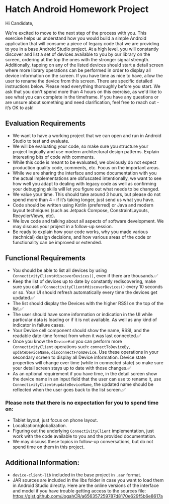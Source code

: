 # Hatch Android Homework Project

Hi Candidate,

We're excited to move to the next step of the process with you. This exercise helps us understand
how you would build a simple Android application that will consume a piece of legacy code that we
are providing to you in a base Android Studio project. At a high level, you will constantly discover
and list a set of devices available to you by our library on the screen, ordering at the top the
ones with the stronger signal strength. Additionally, tapping on any of the listed devices should
start a detail screen where more library operations can be performed in order to display all device
information on the screen. If you have time as nice to have, allow the user to rename the device
from this screen. There are specific detailed instructions below. Please read everything thoroughly
before you start. We ask that you don't spend more than 4 hours on this exercise, as we'd like to
see what you can complete in the timeframe. If you have any questions or are unsure about something
and need clarification, feel free to reach out - it’s OK to ask!

## Evaluation Requirements

- We want to have a working project that we can open and run in Android Studio to test and evaluate.
- We will be evaluating your code, so make sure you structure your project logically and use modern
  architectural design patterns. Explain interesting bits of code with comments.
- While this code is meant to be evaluated, we obviously do not expect production quality code,
  comments, etc. Focus on the important areas.
- While we are sharing the interface and some documentation with you the actual implementations are
  obfuscated intentionally, we want to see how well you adapt to dealing with legacy code as well as
  confirming your debugging skills will let you figure out what needs to be changed.
- We value your time. This should take around 3 hours, but please do not spend more than 4 - if it’s
  taking longer, just send us what you have.
- Code should be written using Kotlin (preferred) or Java and modern layout techniques (such as
  Jetpack Compose, ConstraintLayouts, RecyclerViews, etc).
- We love code and talking about all aspects of software development. We may discuss your project in
  a follow-up session.
- Be ready to explain how your code works, why you made various (technical) design decisions, and
  how various areas of the code or functionality can be improved or extended.

## Functional Requirements

- You should be able to list all devices by using `ConnectivityClient#discoverDevices()`, even if
  there are thousands.✅
- Keep the list of devices up to date by constantly rediscovering, make sure you call
  ✅`ConnectivityClient#discoverDevices()` every 10 seconds or so. Your UI should refresh
  automatically every time the devices get updated.✅
- The list should display the Devices with the higher RSSI on the top of the list.✅
- The user should have some information or indication in the UI while particular data is loading or
  if it is not available. As well as any kind of indicator in failure cases.
- Your Device cell component should show the name, RSSI, and the readable date-time format from when
  it was last connected.✅
- Once you know the `Device#id` you can perform more `ConnectivityClient` operations
  such: `connectToDeviceBy`, `updateDeviceName`, `disconnectFromDevice`. Use these operations in
  your secondary screen to display all Device information. Device state properties will change over
  time (while in connected state) so make sure your detail screen stays up to date with those
  changes.✅
- As an optional requirement if you have time, in the detail screen show the device name in an input
  field that the user can use to rename it, use `ConnectivityClient#updateDeviceName`, the updated
  name should be reflected when the user goes back to the list screen.✅

### Please note that there is no expectation for you to spend time on:

- Tablet layout, just focus on phone layout.
- Localization/globalization.
- Figuring out the underlying `ConnectivityClient` implementation, just work with the code available
  to you and the provided documentation.
- We may discuss these topics in follow-up conversations, but do not spend time on them in this
  project.

## Additional Information:

- `device-client-lib` included in the base project in `.aar` format.
- JAR sources are included in the libs folder in case you want to load them in Android Studio
  directly. Here are the online versions of the interface and model if you have trouble getting
  access to the sources file: https://gist.github.com/JogahCR/a656357259787d8170e629f5b6e8617a
